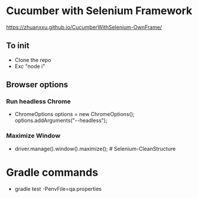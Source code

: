 # Cucumber with Selenium Framework
https://zhuanxxu.github.io/CucumberWithSelenium-OwnFrame/
## To init
- Clone the repo
- Exc "node i"

## Browser options

### Run headless Chrome

- ChromeOptions options = new ChromeOptions();
  options.addArguments("--headless");

### Maximize Window

- driver.manage().window().maximize(); # Selenium-CleanStructure

# Gradle commands

- gradle test -PenvFile=qa.properties


